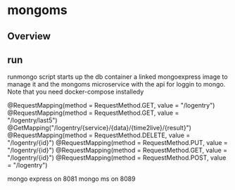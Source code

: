 # mongoms

## Overview

## run

runmongo script starts up the db container a linked mongoexpress image to manage it and the mongoms microservice with the api for loggin to mongo.
Note that you need docker-compose installedy

@RequestMapping(method = RequestMethod.GET, value = "/logentry")
@RequestMapping(method = RequestMethod.GET, value = "/logentry/last5")
@GetMapping("/logentry/{service}/{data}/{time2live}/{result}")
@RequestMapping(method = RequestMethod.DELETE, value = "/logentry/{id}")
@RequestMapping(method = RequestMethod.PUT, value = "/logentry/{id}")
@RequestMapping(method = RequestMethod.GET, value = "/logentry/{id}")
@RequestMapping(method = RequestMethod.POST, value = "/logentry")

mongo express on 8081
mongo ms on 8089
